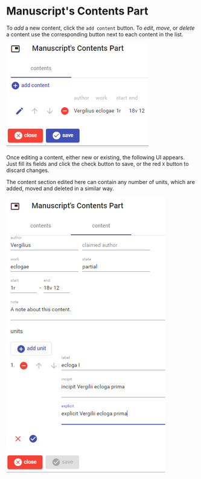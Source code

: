 # Manuscript's Contents Part

To _add_ a new content, click the `add content` button. To _edit_, _move_, or _delete_ a content use the corresponding button next to each content in the list.

![manuscript's contents](./images/ms-contents-part-01.png)

Once editing a content, either new or existing, the following UI appears. Just fill its fields and click the check button to save, or the red `X` button to discard changes.

The content section edited here can contain any number of units, which are added, moved and deleted in a similar way.

![manuscript's content](./images/ms-contents-part-02.png)
